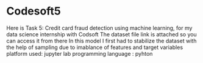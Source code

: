 # Codesoft5
Here is Task 5: Credit card fraud detection using machine learning, for my data science internship with Codsoft The dataset file link is attached so you can access it from there In this model I first had to stabilize the dataset with the help of sampling due to imablance of features and target variables platform used: jupyter lab programming language : pyhton
